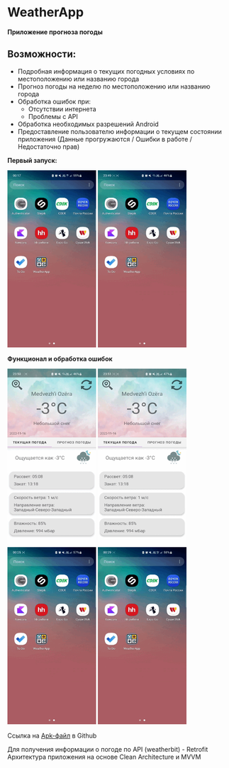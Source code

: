 # WeatherApp

**Приложение прогноза погоды**

## Возможности:

- Подробная информация о текущих погодных условиях по местоположению или названию города
- Прогноз погоды на неделю по местоположению или названию города
- Обработка ошибок при:
  * Отсутствии интернета
  * Проблемы с API
- Обработка необходимых разрешений Android
- Предоставление пользователю информации о текущем состоянии приложения (Данные прогружаются /
  Ошибки в работе / Недостаточно прав)

**Первый запуск:**
<div style=”margin-left:400px;”>
 <img src="https://github.com/DMerzlyakov/WeatherApp/blob/main/Gifs/FirstStart.gif" width="200" height="400"/>
 <img src="https://github.com/DMerzlyakov/WeatherApp/blob/main/Gifs/SecondStart.gif" width="200" height="400"/>
</div>


**Функционал и обработка ошибок**
<div>
  <img src="https://github.com/DMerzlyakov/WeatherApp/blob/main/Gifs/ChooseCity.gif" width="200" height="400"/>
 <img src="https://github.com/DMerzlyakov/WeatherApp/blob/main/Gifs/ErrorInternet.gif" width="200" height="400"/>
  <img src="https://github.com/DMerzlyakov/WeatherApp/blob/main/Gifs/ErrorInternet2.gif" width="200" height="400"/>
  <img src="https://github.com/DMerzlyakov/WeatherApp/blob/main/Gifs/ApiError.gif" width="200" height="400"/>
</div>

Ссылка на [Apk-файл](https://github.com/DMerzlyakov/WeatherApp/blob/main/WeatherApp.apk) в Github

Для получения информации о погоде по API (weatherbit) - Retrofit Архитектура приложения на основе
Clean Architecture и MVVM


  
